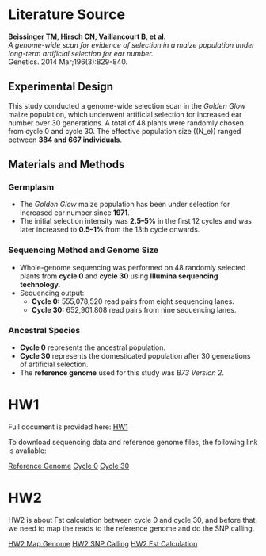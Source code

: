 # Literature Source

**Beissinger TM, Hirsch CN, Vaillancourt B, et al.**  
*A genome-wide scan for evidence of selection in a maize population under long-term artificial selection for ear number.*  
Genetics. 2014 Mar;196(3):829-840.  

## Experimental Design

This study conducted a genome-wide selection scan in the *Golden Glow* maize population, which underwent artificial selection for increased ear number over 30 generations. A total of 48 plants were randomly chosen from cycle 0 and cycle 30. The effective population size (\(N_e\)) ranged between **384 and 667 individuals**.

## Materials and Methods

### Germplasm

- The *Golden Glow* maize population has been under selection for increased ear number since **1971**.
- The initial selection intensity was **2.5–5%** in the first 12 cycles and was later increased to **0.5–1%** from the 13th cycle onwards.

### Sequencing Method and Genome Size

- Whole-genome sequencing was performed on 48 randomly selected plants from **cycle 0** and **cycle 30** using **Illumina sequencing technology**.
- Sequencing output:
  - **Cycle 0:** 555,078,520 read pairs from eight sequencing lanes.
  - **Cycle 30:** 652,901,808 read pairs from nine sequencing lanes.

### Ancestral Species

- **Cycle 0** represents the ancestral population.
- **Cycle 30** represents the domesticated population after 30 generations of artificial selection.
- The **reference genome** used for this study was *B73 Version 2*.

# HW1
Full document is provided here: [HW1](script/a.01.01_data_prep/a.01.01_data_info.html)

To download sequencing data and reference genome files, the following link is avaliable:

[Reference Genome](https://download.maizegdb.org/Zm-B73-REFERENCE-NAM-5.0)
[Cycle 0](script/a.01.01_data_prep/downloadseq0.sh)
[Cycle 30](script/a.01.01_data_prep/downloadseq30.sh)

# HW2

HW2 is about Fst calculation between cycle 0 and cycle 30, and before that, we need to map the reads to the reference genome and do the SNP calling.

[HW2 Map Genome](script/b.01.01_map_ref/b.01.01_map_to_refgenome.html)
[HW2 SNP Calling](script/b.01.02_snp_calling/b.01.02_SNP_calling.html)
[HW2 Fst Calculation](script/b.01.03_Fst_cal/b.01.03_Fst_calculation.html)



